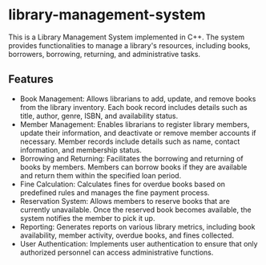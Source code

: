 # library-management-system

This is a Library Management System implemented in C++. The system provides functionalities to manage a library's resources, including books, borrowers, borrowing, returning, and administrative tasks.

## Features

- Book Management: Allows librarians to add, update, and remove books from the library inventory. Each book record includes details such as title, author, genre, ISBN, and availability status.
- Member Management: Enables librarians to register library members, update their information, and deactivate or remove member accounts if necessary. Member records include details such as name, contact information, and membership status.
- Borrowing and Returning: Facilitates the borrowing and returning of books by members. Members can borrow books if they are available and return them within the specified loan period.
- Fine Calculation: Calculates fines for overdue books based on predefined rules and manages the fine payment process.
- Reservation System: Allows members to reserve books that are currently unavailable. Once the reserved book becomes available, the system notifies the member to pick it up.
- Reporting: Generates reports on various library metrics, including book availability, member activity, overdue books, and fines collected.
- User Authentication: Implements user authentication to ensure that only authorized personnel can access administrative functions.
